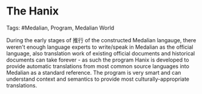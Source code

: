 # The Hanix

Tags: #Medalian, Program, Medalian World

During the early stages of 推行 of the constructed Medalian langauge, there weren't enough language experts to write/speak in Medalian as the official language, also translation work of existing official documents and historical documents can take forever - as such the program Hanix <!--Pending analysis/making up word meaning--> is developed to provide automatic translations from most common source languages into Medalian as a standard reference. The program is very smart and can understand context and semantics to provide most culturally-appropriate translations.